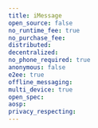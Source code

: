 ```yaml
---
title: iMessage
open_source: false
no_runtime_fee: true
no_purchase_fee:
distributed:
decentralized:
no_phone_required: true
anonymous: false
e2ee: true
offline_messaging:
multi_device: true
open_spec:
aosp:
privacy_respecting:
---
```


